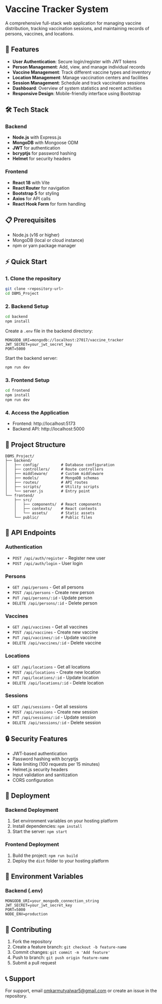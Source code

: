 # Vaccine Tracker System

A comprehensive full-stack web application for managing vaccine distribution, tracking vaccination sessions, and maintaining records of persons, vaccines, and locations.

## 🚀 Features

- **User Authentication**: Secure login/register with JWT tokens
- **Person Management**: Add, view, and manage individual records
- **Vaccine Management**: Track different vaccine types and inventory
- **Location Management**: Manage vaccination centers and facilities
- **Session Management**: Schedule and track vaccination sessions
- **Dashboard**: Overview of system statistics and recent activities
- **Responsive Design**: Mobile-friendly interface using Bootstrap

## 🛠️ Tech Stack

### Backend
- **Node.js** with Express.js
- **MongoDB** with Mongoose ODM
- **JWT** for authentication
- **bcryptjs** for password hashing
- **Helmet** for security headers

### Frontend
- **React 18** with Vite
- **React Router** for navigation
- **Bootstrap 5** for styling
- **Axios** for API calls
- **React Hook Form** for form handling

## 📋 Prerequisites

- Node.js (v16 or higher)
- MongoDB (local or cloud instance)
- npm or yarn package manager

## ⚡ Quick Start

### 1. Clone the repository
```bash
git clone <repository-url>
cd DBMS_Project
```

### 2. Backend Setup
```bash
cd backend
npm install
```

Create a `.env` file in the backend directory:
```env
MONGODB_URI=mongodb://localhost:27017/vaccine_tracker
JWT_SECRET=your_jwt_secret_key
PORT=5000
```

Start the backend server:
```bash
npm run dev
```

### 3. Frontend Setup
```bash
cd frontend
npm install
npm run dev
```

### 4. Access the Application
- Frontend: http://localhost:5173
- Backend API: http://localhost:5000

## 📁 Project Structure

```
DBMS_Project/
├── backend/
│   ├── config/          # Database configuration
│   ├── controllers/     # Route controllers
│   ├── middleware/      # Custom middleware
│   ├── models/          # MongoDB schemas
│   ├── routes/          # API routes
│   ├── scripts/         # Utility scripts
│   └── server.js        # Entry point
└── frontend/
    ├── src/
    │   ├── components/  # React components
    │   ├── contexts/    # React contexts
    │   └── assets/      # Static assets
    └── public/          # Public files
```

## 🔧 API Endpoints

### Authentication
- `POST /api/auth/register` - Register new user
- `POST /api/auth/login` - User login

### Persons
- `GET /api/persons` - Get all persons
- `POST /api/persons` - Create new person
- `PUT /api/persons/:id` - Update person
- `DELETE /api/persons/:id` - Delete person

### Vaccines
- `GET /api/vaccines` - Get all vaccines
- `POST /api/vaccines` - Create new vaccine
- `PUT /api/vaccines/:id` - Update vaccine
- `DELETE /api/vaccines/:id` - Delete vaccine

### Locations
- `GET /api/locations` - Get all locations
- `POST /api/locations` - Create new location
- `PUT /api/locations/:id` - Update location
- `DELETE /api/locations/:id` - Delete location

### Sessions
- `GET /api/sessions` - Get all sessions
- `POST /api/sessions` - Create new session
- `PUT /api/sessions/:id` - Update session
- `DELETE /api/sessions/:id` - Delete session

## 🔒 Security Features

- JWT-based authentication
- Password hashing with bcryptjs
- Rate limiting (100 requests per 15 minutes)
- Helmet.js security headers
- Input validation and sanitization
- CORS configuration

## 🚀 Deployment

### Backend Deployment
1. Set environment variables on your hosting platform
2. Install dependencies: `npm install`
3. Start the server: `npm start`

### Frontend Deployment
1. Build the project: `npm run build`
2. Deploy the `dist` folder to your hosting platform

## 📝 Environment Variables

### Backend (.env)
```env
MONGODB_URI=your_mongodb_connection_string
JWT_SECRET=your_jwt_secret_key
PORT=5000
NODE_ENV=production
```

## 🤝 Contributing

1. Fork the repository
2. Create a feature branch: `git checkout -b feature-name`
3. Commit changes: `git commit -m 'Add feature'`
4. Push to branch: `git push origin feature-name`
5. Submit a pull request



## 📞 Support

For support, email omkarmutyalwar5@gmail.com or create an issue in the repository.
